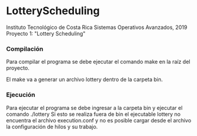 # LotteryScheduling
Instituto Tecnológico de Costa Rica
Sistemas Operativos Avanzados, 2019
Proyecto 1: "Lottery Scheduling"


### Compilación
Para compilar el programa se debe ejecutar el comando make en la raíz del proyecto.

El make va a generar un archivo lottery dentro de la carpeta bin.

### Ejecución
Para ejecutar el programa se debe ingresar a la carpeta bin y ejecutar el comando ./lottery
Si esto se realiza fuera de bin el ejecutable lottery no encuentra el archivo execution.conf y no es posible cargar desde el archivo la configuración de hilos y su trabajo.
